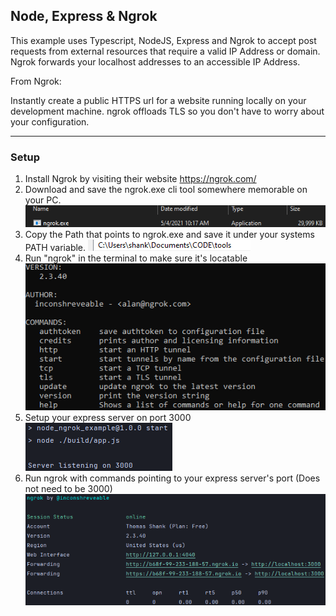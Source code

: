 ## Node, Express & Ngrok

This example uses Typescript, NodeJS, Express and Ngrok to accept post requests from external resources that require 
a valid IP Address or domain. Ngrok forwards your localhost addresses to an accessible IP Address.

From Ngrok:

Instantly create a public HTTPS url for a website running locally on your development machine. ngrok offloads TLS so you don't have to worry about your configuration.
___ 

### Setup

1. Install Ngrok by visiting their website https://ngrok.com/
2. Download and save the ngrok.exe cli tool somewhere memorable on your PC.
![alt text](images/ngrok_exe.png)
3. Copy the Path that points to ngrok.exe and save it under your systems PATH variable.
![alt text](images/ngrok_path.png)
4. Run "ngrok" in the terminal to make sure it's locatable
![alt text](images/ngrok_command.png)
5. Setup your express server on port 3000 </br>
![alt text](images/express_server.png)
6. Run ngrok with commands pointing to your express server's port (Does not need to be 3000)
![alt text](images/ngrok_server.png)


